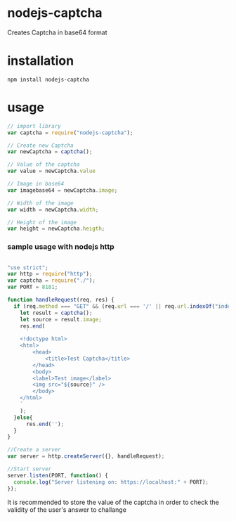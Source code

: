 # nodejs-captcha
Creates Captcha in base64 format

# installation
`npm install nodejs-captcha`

# usage
```javascript 
// import library
var captcha = require("nodejs-captcha");

// Create new Captcha
var newCaptcha = captcha();

// Value of the captcha
var value = newCaptcha.value

// Image in base64 
var imagebase64 = newCaptcha.image;

// Width of the image
var width = newCaptcha.width;

// Height of the image
var height = newCaptcha.heigth;

```
### sample usage with nodejs http
``` javascript

"use strict";
var http = require("http");
var captcha = require("./");
var PORT = 8181;

function handleRequest(req, res) {
  if (req.method === "GET" && (req.url === '/' || req.url.indexOf("index") > -1)){
    let result = captcha();
    let source = result.image;
    res.end(
      `
    <!doctype html>
    <html>
        <head>
            <title>Test Captcha</title>
        </head>
        <body>
        <label>Test image</label>
        <img src="${source}" />
        </body>
    </html>
    `
    );
  }else{
      res.end('');
  }
}

//Create a server
var server = http.createServer({}, handleRequest);

//Start server
server.listen(PORT, function() {
  console.log("Server listening on: https://localhost:" + PORT);
});
```

It is recommended to store the value of the captcha in order to check the validity of the user's answer to challange
